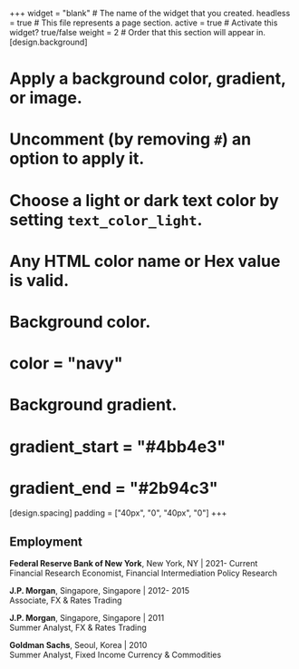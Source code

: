 +++
widget = "blank"  # The name of the widget that you created.
headless = true  # This file represents a page section.
active = true  # Activate this widget? true/false
weight = 2  # Order that this section will appear in.
[design.background]
  # Apply a background color, gradient, or image.
  #   Uncomment (by removing `#`) an option to apply it.
  #   Choose a light or dark text color by setting `text_color_light`.
  #   Any HTML color name or Hex value is valid.

  # Background color.
  # color = "navy"
  
  # Background gradient.
  # gradient_start = "#4bb4e3"
  # gradient_end = "#2b94c3"
  
[design.spacing]
  padding = ["40px", "0", "40px", "0"]
+++

## **Employment**
**Federal Reserve Bank of New York**, New York, NY | 2021- Current  
Financial Research Economist, Financial Intermediation Policy Research    

**J.P. Morgan**, Singapore, Singapore | 2012- 2015  
Associate, FX & Rates Trading  

**J.P. Morgan**, Singapore, Singapore | 2011   
Summer Analyst, FX & Rates Trading  

**Goldman Sachs**, Seoul, Korea | 2010   
Summer Analyst, Fixed Income Currency & Commodities
